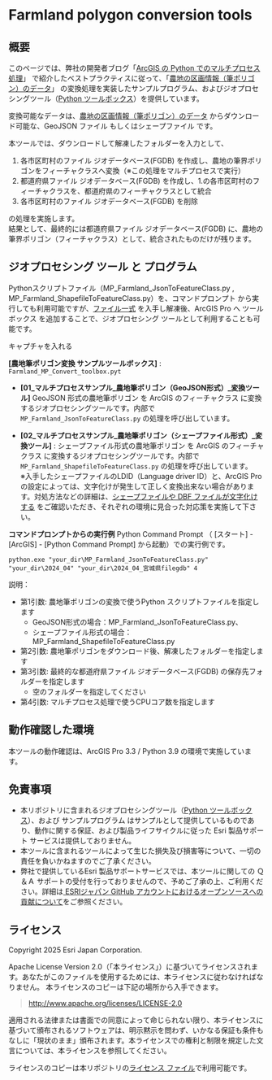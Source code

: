 # Farmland polygon conversion tools

## 概要
  
このページでは、弊社の開発者ブログ「[ArcGIS の Python でのマルチプロセス処理](https://community.esri.com/t5/arcgis-%E9%96%8B%E7%99%BA%E8%80%85%E3%82%B3%E3%83%9F%E3%83%A5%E3%83%8B%E3%83%86%E3%82%A3-documents/arcgis-%E3%81%AE-python-%E3%81%A7%E3%81%AE%E3%83%9E%E3%83%AB%E3%83%81%E3%83%97%E3%83%AD%E3%82%BB%E3%82%B9%E5%87%A6%E7%90%86/ta-p/910452)」 で紹介したベストプラクティスに従って、「[農地の区画情報（筆ポリゴン）のデータ](https://www.maff.go.jp/j/tokei/porigon/)」 の変換処理を実装したサンプルプログラム、およびジオプロセシングツール（[Python ツールボックス](https://pro.arcgis.com/ja/pro-app/latest/arcpy/geoprocessing_and_python/a-quick-tour-of-python-toolboxes.htm)）を提供しています。  

変換可能なデータは、[農地の区画情報（筆ポリゴン）のデータ](https://www.maff.go.jp/j/tokei/porigon/) からダウンロード可能な、GeoJSON ファイル もしくはシェープファイル です。  

本ツールでは、ダウンロードして解凍したフォルダーを入力として、
  1. 各市区町村のファイル ジオデータベース(FGDB) を作成し、農地の筆界ポリゴンをフィーチャクラスへ変換（※この処理をマルチプロセスで実行）
  2. 都道府県ファイル ジオデータベース(FGDB) を作成し、1.の各市区町村のフィーチャクラスを、都道府県のフィーチャクラスとして統合
  3. 各市区町村のファイル ジオデータベース(FGDB) を削除

の処理を実施します。  
結果として、最終的には都道府県ファイル ジオデータベース(FGDB) に、農地の筆界ポリゴン（フィーチャクラス）として、統合されたものだけが残ります。  
  
## ジオプロセシング ツール と プログラム
Pythonスクリプトファイル（MP_Farmland_JsonToFeatureClass.py , MP_Farmland_ShapefileToFeatureClass.py）を、コマンドプロンプト から実行しても利用可能ですが、[ファイル一式](https://github.com/EsriJapan/farmland-polygon-conversion-tool/releases/download/v1.0.0/xxx.zip) を入手し解凍後、ArcGIS Pro へ ツールボックス を追加することで、ジオプロセシング ツールとして利用することも可能です。  
  
キャプチャを入れる  
  

**[農地筆ポリゴン変換 サンプルツールボックス]** : `Farmland_MP_Convert_toolbox.pyt`  
  
* **[01_マルチプロセスサンプル_農地筆ポリゴン（GeoJSON形式）_変換ツール]**
GeoJSON 形式の農地筆ポリゴン を ArcGIS のフィーチャクラス に変換するジオプロセシングツールです。内部で `MP_Farmland_JsonToFeatureClass.py` の処理を呼び出しています。  

* **[02_マルチプロセスサンプル_農地筆ポリゴン（シェープファイル形式）_変換ツール]** : 
シェープファイル形式の農地筆ポリゴン を ArcGIS のフィーチャクラス に変換するジオプロセシングツールです。内部で `MP_Farmland_ShapefileToFeatureClass.py` の処理を呼び出しています。  
※入手したシェープファイルのLDID（Language driver ID）と、ArcGIS Pro の設定によっては、文字化けが発生して正しく変換出来ない場合があります。対処方法などの詳細は、[シェープファイルや DBF ファイルが文字化けする](https://tech-support.esrij.com/arcgis/article/web/knowledge2880.html) をご確認いただき、それぞれの環境に見合った対応策を実施して下さい。  
  
  
**コマンドプロンプトからの実行例**
  Python Command Prompt （ [スタート] - [ArcGIS] - [Python Command Prompt] から起動）での実行例です。  
```
python.exe "your_dir\MP_Farmland_JsonToFeatureClass.py" "your_dir\2024_04" "your_dir\2024_04_宮城県filegdb" 4
```

説明：
  - 第1引数: 農地筆ポリゴンの変換で使うPython スクリプトファイルを指定します
    - GeoJSON形式の場合：MP_Farmland_JsonToFeatureClass.py、
    - シェープファイル形式の場合：MP_Farmland_ShapefileToFeatureClass.py
  - 第2引数: 農地筆ポリゴンをダウンロード後、解凍したフォルダーを指定します
  - 第3引数: 最終的な都道府県ファイル ジオデータベース(FGDB) の保存先フォルダーを指定します
    - 空のフォルダーを指定してください
  - 第4引数: マルチプロセス処理で使うCPUコア数を指定します


## 動作確認した環境
本ツールの動作確認は、ArcGIS Pro 3.3 / Python 3.9 の環境で実施しています。  

## 免責事項
* 本リポジトリに含まれるジオプロセシングツール（[Python ツールボックス](https://pro.arcgis.com/ja/pro-app/latest/arcpy/geoprocessing_and_python/a-quick-tour-of-python-toolboxes.htm)）、および サンプルプログラム はサンプルとして提供しているものであり、動作に関する保証、および製品ライフサイクルに従った Esri 製品サポート サービスは提供しておりません。
* 本ツールに含まれるツールによって生じた損失及び損害等について、一切の責任を負いかねますのでご了承ください。
* 弊社で提供しているEsri 製品サポートサービスでは、本ツールに関しての Ｑ＆Ａ サポートの受付を行っておりませんので、予めご了承の上、ご利用ください。詳細は[
ESRIジャパン GitHub アカウントにおけるオープンソースへの貢献について](https://github.com/EsriJapan/contributing)をご参照ください。

## ライセンス
Copyright 2025 Esri Japan Corporation.

Apache License Version 2.0（「本ライセンス」）に基づいてライセンスされます。あなたがこのファイルを使用するためには、本ライセンスに従わなければなりません。
本ライセンスのコピーは下記の場所から入手できます。

> http://www.apache.org/licenses/LICENSE-2.0

適用される法律または書面での同意によって命じられない限り、本ライセンスに基づいて頒布されるソフトウェアは、明示黙示を問わず、いかなる保証も条件もなしに「現状のまま」頒布されます。本ライセンスでの権利と制限を規定した文言については、本ライセンスを参照してください。

ライセンスのコピーは本リポジトリの[ライセンス ファイル](./LICENSE)で利用可能です。
